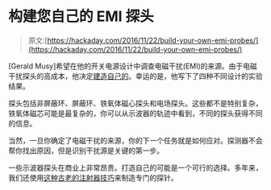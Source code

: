 # 构建您自己的 EMI 探头

> 原文:[https://hackaday.com/2016/11/22/build-your-own-emi-probes/](https://hackaday.com/2016/11/22/build-your-own-emi-probes/)

[Gerald Musy]希望在他的开关电源设计中调查电磁干扰(EMI)的来源。由于电磁干扰探头的高成本，他决定[建造自己的](http://jestineyong.com/make-your-own-emi-measurement-probes/)。幸运的是，他写下了四种不同设计的实验结果。

探头包括非屏蔽环、屏蔽环、铁氧体磁心探头和电场探头。这些都不是特别复杂，铁氧体磁芯可能是最复杂的，你可以从示波器的轨迹中看到，不同的探头获得不同的信息。

当然，一旦你确定了电磁干扰的来源，你的下一个任务就是如何应对。探测器不会帮你找出原因，但是识别干扰源是关键的第一步。

一些示波器探头在商业上非常昂贵。打造自己的可能是一个可行的选择。多年来，我们还使用[这种古老的注射器技巧](https://hackaday.com/2012/08/29/forget-treating-your-diabetes-use-your-insulin-syringe-as-a-logic-probe/)来制造专门的探针。